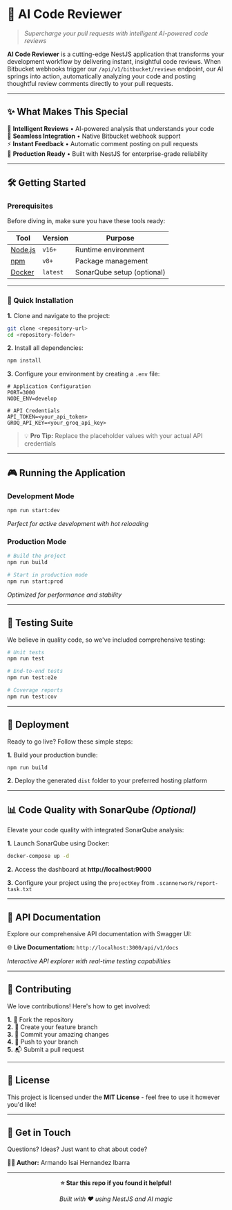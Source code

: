 # 🤖 AI Code Reviewer

> _Supercharge your pull requests with intelligent AI-powered code reviews_

**AI Code Reviewer** is a cutting-edge NestJS application that transforms your development workflow by delivering instant, insightful code reviews. When Bitbucket webhooks trigger our `/api/v1/bitbucket/reviews` endpoint, our AI springs into action, automatically analyzing your code and posting thoughtful review comments directly to your pull requests.

---

## ✨ **What Makes This Special**

🎯 **Intelligent Reviews** • AI-powered analysis that understands your code  
🔗 **Seamless Integration** • Native Bitbucket webhook support  
⚡ **Instant Feedback** • Automatic comment posting on pull requests  
🚀 **Production Ready** • Built with NestJS for enterprise-grade reliability

---

## 🛠️ **Getting Started**

### **Prerequisites**

Before diving in, make sure you have these tools ready:

| Tool                              | Version  | Purpose                    |
| --------------------------------- | -------- | -------------------------- |
| [Node.js](https://nodejs.org/)    | `v16+`   | Runtime environment        |
| [npm](https://www.npmjs.com/)     | `v8+`    | Package management         |
| [Docker](https://www.docker.com/) | `latest` | SonarQube setup (optional) |

---

### **🚀 Quick Installation**

**1.** Clone and navigate to the project:

```bash
git clone <repository-url>
cd <repository-folder>
```

**2.** Install all dependencies:

```bash
npm install
```

**3.** Configure your environment by creating a `.env` file:

```env
# Application Configuration
PORT=3000
NODE_ENV=develop

# API Credentials
API_TOKEN=<your_api_token>
GROQ_API_KEY=<your_groq_api_key>
```

> 💡 **Pro Tip:** Replace the placeholder values with your actual API credentials

---

## 🎮 **Running the Application**

### **Development Mode**

```bash
npm run start:dev
```

_Perfect for active development with hot reloading_

### **Production Mode**

```bash
# Build the project
npm run build

# Start in production mode
npm run start:prod
```

_Optimized for performance and stability_

---

## 🧪 **Testing Suite**

We believe in quality code, so we've included comprehensive testing:

```bash
# Unit tests
npm run test

# End-to-end tests
npm run test:e2e

# Coverage reports
npm run test:cov
```

---

## 🚀 **Deployment**

Ready to go live? Follow these simple steps:

**1.** Build your production bundle:

```bash
npm run build
```

**2.** Deploy the generated `dist` folder to your preferred hosting platform

---

## 📊 **Code Quality with SonarQube** _(Optional)_

Elevate your code quality with integrated SonarQube analysis:

**1.** Launch SonarQube using Docker:

```bash
docker-compose up -d
```

**2.** Access the dashboard at **http://localhost:9000**

**3.** Configure your project using the `projectKey` from `.scannerwork/report-task.txt`

---

## 📖 **API Documentation**

Explore our comprehensive API documentation with Swagger UI:

🌐 **Live Documentation:** `http://localhost:3000/api/v1/docs`

_Interactive API explorer with real-time testing capabilities_

---

## 🤝 **Contributing**

We love contributions! Here's how to get involved:

**1.** 🍴 Fork the repository  
**2.** 🌿 Create your feature branch  
**3.** 💫 Commit your amazing changes  
**4.** 🚀 Push to your branch  
**5.** 📬 Submit a pull request

---

## 📄 **License**

This project is licensed under the **MIT License** - feel free to use it however you'd like!

---

## 💬 **Get in Touch**

Questions? Ideas? Just want to chat about code?

**👨‍💻 Author:** Armando Isai Hernandez Ibarra

---

<div align="center">

**⭐ Star this repo if you found it helpful!**

_Built with ❤️ using NestJS and AI magic_

</div>
